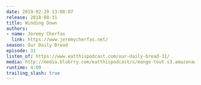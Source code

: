 ```yaml
---
date: 2019-02-20 13:08:07
release: 2018-08-31
title: Winding Down
authors:
- name: Jeremy Cherfas
  link: https://www.jeremycherfas.net/
season: Our Daily Bread
episode: 31
listen_of: https://www.eatthispodcast.com/our-daily-bread-31/
media: http://media.blubrry.com/eatthispodcast/s/mange-tout.s3.amazonaws.com/2018/odb-31.mp3
runtime: 4:09
trailing_slash: true
---
```

